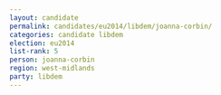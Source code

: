 ```yaml
---
layout: candidate
permalink: candidates/eu2014/libdem/joanna-corbin/
categories: candidate libdem
election: eu2014
list-rank: 5
person: joanna-corbin
region: west-midlands
party: libdem
---
```

